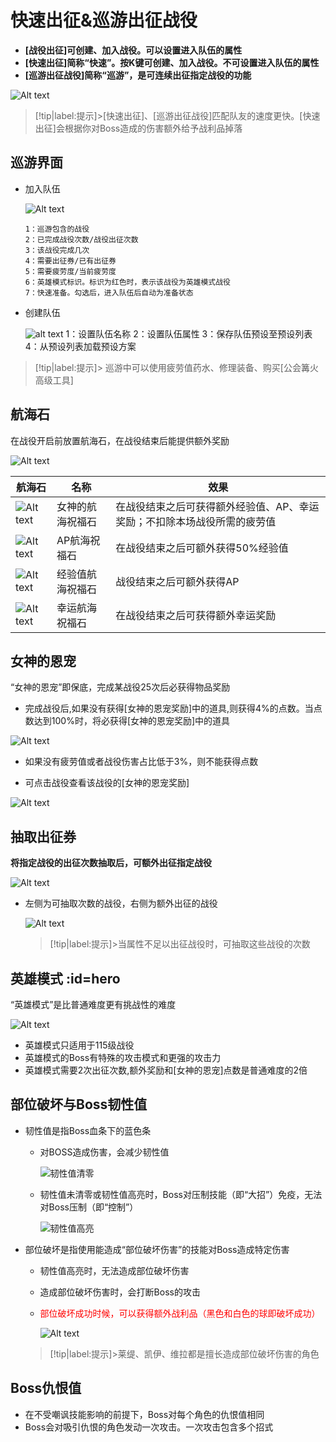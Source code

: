 # 快速出征&巡游出征战役 <!-- {docsify-ignore-all} -->
-   **[战役出征]可创建、加入战役。可以设置进入队伍的属性**
-   **[快速出征]简称“快速”。按K键可创建、加入战役。不可设置进入队伍的属性**
-   **[巡游出征战役]简称“巡游”，是可连续出征指定战役的功能**

![Alt text](/image/image.png ':size=40%')

> [!tip|label:提示]>[快速出征]、[巡游出征战役]匹配队友的速度更快。[快速出征]会根据你对Boss造成的伤害额外给予战利品掉落

## 巡游界面
-   加入队伍

    ![Alt text](/image/image-1.png ':size=70%')

        1：巡游包含的战役
        2：已完成战役次数/战役出征次数
        3：该战役完成几次
        4：需要出征券/已有出征券
        5：需要疲劳度/当前疲劳度
        6：英雄模式标识。标识为红色时，表示该战役为英雄模式战役
        7：快速准备。勾选后，进入队伍后自动为准备状态

-   创建队伍

    ![alt text](/image/image-15.png ':size=70%')
        1：设置队伍名称
        2：设置队伍属性
        3：保存队伍预设至预设列表
        4：从预设列表加载预设方案

> [!tip|label:提示]> 巡游中可以使用疲劳值药水、修理装备、购买[公会篝火高级工具]

## 航海石
在战役开启前放置航海石，在战役结束后能提供额外奖励

![Alt text](/image/image-6.png)

| 航海石  | 名称 | 效果|  
| --------| ----------- |--------|
|![Alt text](/image/image-2.png)| 女神的航海祝福石   |在战役结束之后可获得额外经验值、AP、幸运奖励；不扣除本场战役所需的疲劳值
|![Alt text](/image/image-3.png)| AP航海祝福石   |在战役结束之后可额外获得50%经验值
|![Alt text](/image/image-4.png)| 经验值航海祝福石   |战役结束之后可额外获得AP
|![Alt text](/image/image-5.png)| 幸运航海祝福石   |在战役结束之后可获得额外幸运奖励


## 女神的恩宠
“女神的恩宠”即保底，完成某战役25次后必获得物品奖励

-   完成战役后,如果没有获得[女神的恩宠奖励]中的道具,则获得4%的点数。当点数达到100%时，将必获得[女神的恩宠奖励]中的道具

![Alt text](/image/image-8.png ':size=50%')

-   如果没有疲劳值或者战役伤害占比低于3%，则不能获得点数

-   可点击战役查看该战役的[女神的恩宠奖励]

![Alt text](/image/image-9.png ':size=50%')

##  抽取出征券
**将指定战役的出征次数抽取后，可额外出征指定战役**

![Alt text](/image/image-13.png ':size=50%')

-   左侧为可抽取次数的战役，右侧为额外出征的战役

    ![Alt text](/image/image-14.png ':size=50%')

    > [!tip|label:提示]>当属性不足以出征战役时，可抽取这些战役的次数


## 英雄模式 :id=hero
“英雄模式”是比普通难度更有挑战性的难度

![Alt text](/image/image-10.png ':size=50%')

-   英雄模式只适用于115级战役
-   英雄模式的Boss有特殊的攻击模式和更强的攻击力
-   英雄模式需要2次出征次数,额外奖励和[女神的恩宠]点数是普通难度的2倍


## 部位破坏与Boss韧性值
-   韧性值是指Boss血条下的蓝色条

    -   对BOSS造成伤害，会减少韧性值

        ![韧性值清零](/image/image-11.png ':size=50%')
    -   韧性值未清零或韧性值高亮时，Boss对压制技能（即“大招”）免疫，无法对Boss压制（即“控制”）

        ![韧性值高亮](/image/image-12.png ':size=50%')

-   部位破坏是指使用能造成“部位破坏伤害”的技能对Boss造成特定伤害

    - 韧性值高亮时，无法造成部位破坏伤害
    -   造成部位破坏伤害时，会打断Boss的攻击
    -   <div style='color: red'>部位破坏成功时候，可以获得额外战利品（黑色和白色的球即破坏成功）</div>

        ![Alt text](/image/image-7.png ':size=25%')
    > [!tip|label:提示]>莱缇、凯伊、维拉都是擅长造成部位破坏伤害的角色



## Boss仇恨值
-   在不受嘲讽技能影响的前提下，Boss对每个角色的仇恨值相同
-   Boss会对吸引仇恨的角色发动一次攻击。一次攻击包含多个招式

